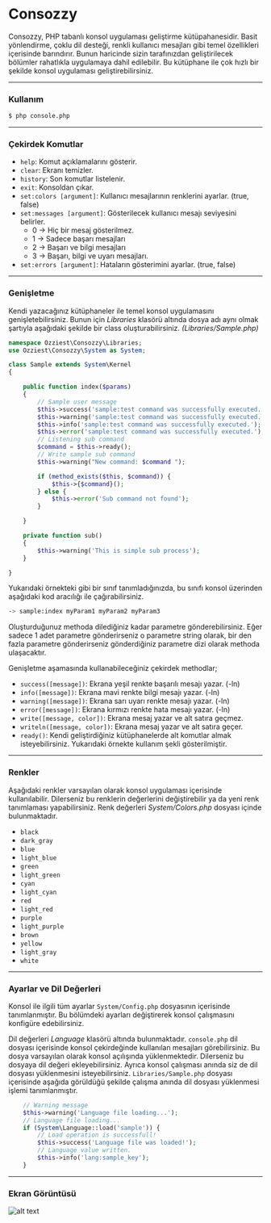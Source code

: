 Consozzy
========

Consozzy, PHP tabanlı konsol uygulaması geliştirme kütüpahanesidir. Basit yönlendirme, çoklu dil desteği,
renkli kullanıcı mesajları gibi temel özellikleri içerisinde barındırır. Bunun haricinde 
sizin tarafınızdan geliştirilecek bölümler rahatlıkla uygulamaya dahil edilebilir. Bu kütüphane ile 
çok hızlı bir şekilde konsol uygulaması geliştirebilirsiniz.

***
### Kullanım
```bash
$ php console.php
```

***
### Çekirdek Komutlar


* `help`: Komut açıklamalarını gösterir.
* `clear`: Ekranı temizler.
* `history`: Son komutlar listelenir.
* `exit`: Konsoldan çıkar.
* `set:colors [argument]`: Kullanıcı mesajlarının renklerini ayarlar. (true, false)
* `set:messages [argument]`: Gösterilecek kullanıcı mesajı seviyesini belirler. 
	* 0 -> Hiç bir mesaj gösterilmez.
	* 1 -> Sadece başarı mesajları
	* 2 -> Başarı ve bilgi mesajları
	* 3 -> Başarı, bilgi ve uyarı mesajları.
* `set:errors [argument]`: Hataların gösterimini ayarlar. (true, false)

***
### Genişletme

Kendi yazacağınız kütüphaneler ile temel konsol uygulamasını genişletebilirsiniz.
Bunun için *Libraries* klasörü altında dosya adı aynı olmak şartıyla aşağıdaki 
şekilde bir class oluşturabilirsiniz. *(Libraries/Sample.php)*

```php
namespace Ozziest\Consozzy\Libraries;
use Ozziest\Consozzy\System as System;

class Sample extends System\Kernel
{

	public function index($params)
	{	
		// Sample user message
		$this->success('sample:test command was successfully executed.');
		$this->warning('sample:test command was successfully executed.');
		$this->info('sample:test command was successfully executed.');
		$this->error('sample:test command was successfully executed.');
		// Listening sub command
		$command = $this->ready();
		// Write sample sub command
		$this->warning("New command: $command ");

		if (method_exists($this, $command)) {
			$this->{$command}();
		} else {
			$this->error('Sub command not found');
		}

	}

	private function sub()
	{
		$this->warning('This is simple sub process');
	}

}
```

Yukarıdaki örnekteki gibi bir sınıf tanımladığınızda, bu sınıfı konsol üzerinden
aşağıdaki kod aracılığı ile çağırabilirsiniz.

```bash
-> sample:index myParam1 myParam2 myParam3
```

Oluşturduğunuz methoda dilediğiniz kadar parametre gönderebilirsiniz. Eğer sadece 1
adet parametre gönderirseniz o parametre string olarak, bir den fazla parametre 
gönderirseniz gönderdiğiniz parametre dizi olarak methoda ulaşacaktır. 

Genişletme aşamasında kullanabileceğiniz çekirdek methodlar;

* `success([message])`: Ekrana yeşil renkte başarılı mesajı yazar. (-ln)
* `info([message])`: Ekrana mavi renkte bilgi mesajı yazar. (-ln)
* `warning([message])`: Ekrana sarı uyarı renkte mesajı yazar. (-ln)
* `error([message])`: Ekrana kırmızı renkte hata mesajı yazar. (-ln)
* `write([message, color])`: Ekrana mesaj yazar ve alt satıra geçmez.
* `writeln([message, color])`: Ekrana mesaj yazar ve alt satıra geçer.
* `ready()`: Kendi geliştirdiğiniz kütüphanelerde alt komutlar almak isteyebilirsiniz. 
Yukarıdaki örnekte kullanım şekli gösterilmiştir.

***
### Renkler

Aşağıdaki renkler varsayılan olarak konsol uygulaması içerisinde kullanılabilir. 
Dilerseniz bu renklerin değerlerini değiştirebilir ya da yeni renk tanımlaması 
yapabilirsiniz. Renk değerleri *System/Colors.php* dosyası içinde bulunmaktadır.

* `black`
* `dark_gray`
* `blue`
* `light_blue`
* `green`
* `light_green`
* `cyan`
* `light_cyan`
* `red`
* `light_red`
* `purple`
* `light_purple`
* `brown`
* `yellow`
* `light_gray`
* `white`

***
### Ayarlar ve Dil Değerleri

Konsol ile ilgili tüm ayarlar `System/Config.php` dosyasının içerisinde tanımlanmıştır.
Bu bölümdeki ayarları değiştirerek konsol çalışmasını konfigüre edebilirsiniz. 

Dil değerleri *Language* klasörü altında bulunmaktadır. `console.php` dil dosyası içerisinde
konsol çekirdeğinde kullanılan mesajları görebilirsiniz. Bu dosya varsayılan olarak konsol
açılışında yüklenmektedir. Dilerseniz bu dosyaya dil değeri ekleyebilirsiniz. Ayrıca konsol
çalışması anında siz de dil dosyası yüklenmesini isteyebilirsiniz. `Libraries/Sample.php` 
dosyası içerisinde aşağıda görüldüğü şekilde çalışma anında dil dosyası yüklenmesi işlemi
tanımlanmıştır.

```php
	// Warning message
	$this->warning('Language file loading...');
	// Language file loading...
	if (System\Language::load('sample')) {
		// Load operation is successfull!
		$this->success('Language file was loaded!');
		// Language value written.
		$this->info('lang:sample_key');
	}
```

***
### Ekran Görüntüsü

![alt text](http://www.ozguradem.net/wp-content/uploads/2014/03/console1.jpg "Ekran Görüntüsü")




